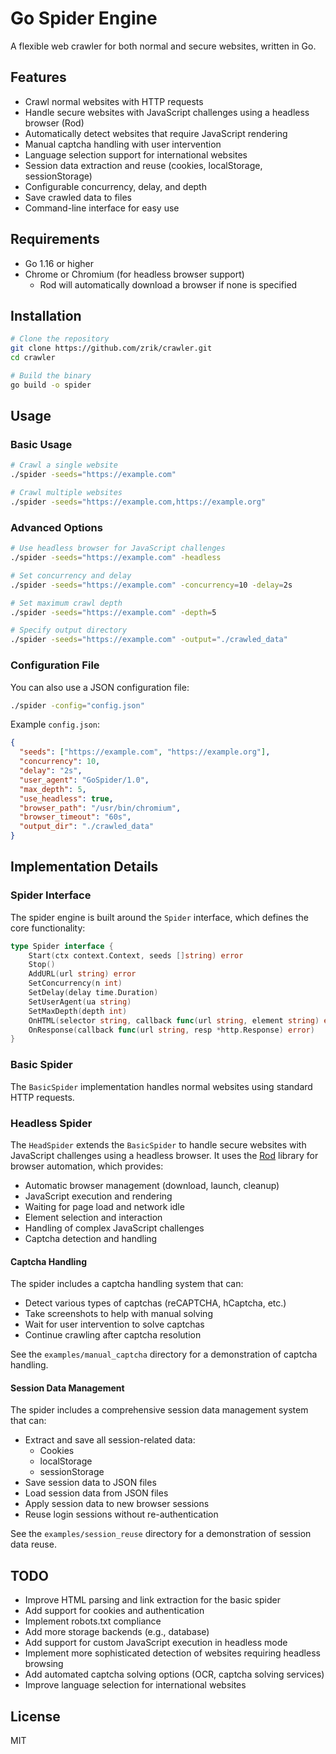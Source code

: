 # Go Spider Engine

A flexible web crawler for both normal and secure websites, written in Go.

## Features

- Crawl normal websites with HTTP requests
- Handle secure websites with JavaScript challenges using a headless browser (Rod)
- Automatically detect websites that require JavaScript rendering
- Manual captcha handling with user intervention
- Language selection support for international websites
- Session data extraction and reuse (cookies, localStorage, sessionStorage)
- Configurable concurrency, delay, and depth
- Save crawled data to files
- Command-line interface for easy use

## Requirements

- Go 1.16 or higher
- Chrome or Chromium (for headless browser support)
  - Rod will automatically download a browser if none is specified

## Installation

```bash
# Clone the repository
git clone https://github.com/zrik/crawler.git
cd crawler

# Build the binary
go build -o spider
```

## Usage

### Basic Usage

```bash
# Crawl a single website
./spider -seeds="https://example.com"

# Crawl multiple websites
./spider -seeds="https://example.com,https://example.org"
```

### Advanced Options

```bash
# Use headless browser for JavaScript challenges
./spider -seeds="https://example.com" -headless

# Set concurrency and delay
./spider -seeds="https://example.com" -concurrency=10 -delay=2s

# Set maximum crawl depth
./spider -seeds="https://example.com" -depth=5

# Specify output directory
./spider -seeds="https://example.com" -output="./crawled_data"
```

### Configuration File

You can also use a JSON configuration file:

```bash
./spider -config="config.json"
```

Example `config.json`:

```json
{
  "seeds": ["https://example.com", "https://example.org"],
  "concurrency": 10,
  "delay": "2s",
  "user_agent": "GoSpider/1.0",
  "max_depth": 5,
  "use_headless": true,
  "browser_path": "/usr/bin/chromium",
  "browser_timeout": "60s",
  "output_dir": "./crawled_data"
}
```

## Implementation Details

### Spider Interface

The spider engine is built around the `Spider` interface, which defines the core functionality:

```go
type Spider interface {
    Start(ctx context.Context, seeds []string) error
    Stop()
    AddURL(url string) error
    SetConcurrency(n int)
    SetDelay(delay time.Duration)
    SetUserAgent(ua string)
    SetMaxDepth(depth int)
    OnHTML(selector string, callback func(url string, element string) error)
    OnResponse(callback func(url string, resp *http.Response) error)
}
```

### Basic Spider

The `BasicSpider` implementation handles normal websites using standard HTTP requests.

### Headless Spider

The `HeadSpider` extends the `BasicSpider` to handle secure websites with JavaScript challenges using a headless browser. It uses the [Rod](https://github.com/go-rod/rod) library for browser automation, which provides:

- Automatic browser management (download, launch, cleanup)
- JavaScript execution and rendering
- Waiting for page load and network idle
- Element selection and interaction
- Handling of complex JavaScript challenges
- Captcha detection and handling

#### Captcha Handling

The spider includes a captcha handling system that can:

- Detect various types of captchas (reCAPTCHA, hCaptcha, etc.)
- Take screenshots to help with manual solving
- Wait for user intervention to solve captchas
- Continue crawling after captcha resolution

See the `examples/manual_captcha` directory for a demonstration of captcha handling.

#### Session Data Management

The spider includes a comprehensive session data management system that can:

- Extract and save all session-related data:
  - Cookies
  - localStorage
  - sessionStorage
- Save session data to JSON files
- Load session data from JSON files
- Apply session data to new browser sessions
- Reuse login sessions without re-authentication

See the `examples/session_reuse` directory for a demonstration of session data reuse.

## TODO

- Improve HTML parsing and link extraction for the basic spider
- Add support for cookies and authentication
- Implement robots.txt compliance
- Add more storage backends (e.g., database)
- Add support for custom JavaScript execution in headless mode
- Implement more sophisticated detection of websites requiring headless browsing
- Add automated captcha solving options (OCR, captcha solving services)
- Improve language selection for international websites

## License

MIT
